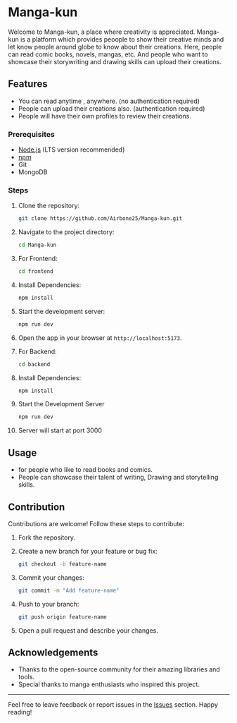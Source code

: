 # Manga-kun
Welcome to Manga-kun, a place where creativity is appreciated. Manga-kun is a platform which provides peoople to show their creative minds and let know people around globe to know about their creations. Here, people can read comic books, novels, mangas, etc. And people who want to showcase their storywriting and drawing skills can upload their creations.

## Features
- You can read anytime , anywhere. (no authentication required)
- People can upload their creations also. (authentication required)
- People will have their own profiles to review their creations.

### Prerequisites

- [Node.js](https://nodejs.org/) (LTS version recommended)
- [npm](https://www.npmjs.com/)
- Git
- MongoDB

### Steps

1. Clone the repository:

   ```bash
   git clone https://github.com/Airbone25/Manga-kun.git
   ```

2. Navigate to the project directory:

   ```bash
   cd Manga-kun
   ```

3. For Frontend:

   ```bash
   cd frontend
   ```

4. Install Dependencies: 
    ```bash
    npm install
    ```

5. Start the development server:

   ```bash
   npm run dev
   ```

6. Open the app in your browser at `http://localhost:5173`.

7. For Backend: 
    ```bash
    cd backend
    ```

8. Install Dependencies: 
    ```bash
    npm install
    ```

9. Start the Development Server
    ```bash
    npm run dev
    ```

10. Server will start at port 3000


## Usage
- for people who like to read books and comics.
- People can showcase their talent of writing, Drawing and storytelling skills.


## Contribution

Contributions are welcome! Follow these steps to contribute:

1. Fork the repository.
2. Create a new branch for your feature or bug fix:

   ```bash
   git checkout -b feature-name
   ```

3. Commit your changes:

   ```bash
   git commit -m "Add feature-name"
   ```

4. Push to your branch:

   ```bash
   git push origin feature-name
   ```

5. Open a pull request and describe your changes.

<!-- ## License

This project is licensed under the [MIT License](LICENSE). -->

## Acknowledgements

- Thanks to the open-source community for their amazing libraries and tools.
- Special thanks to manga enthusiasts who inspired this project.

---

Feel free to leave feedback or report issues in the [Issues](https://github.com/Airbone25/Manga-kun/issues) section. Happy reading!
